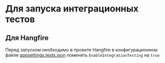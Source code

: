 # Для запуска интеграционных тестов
## Для Hangfire
Перед запуском необходимо в проекте Hangfire в конфигурационном
файле [appsettings.tests.json](../../src/Hangfire/appsettings.tests.json) поменять
`EnableIntegrationTesting` на `true`
